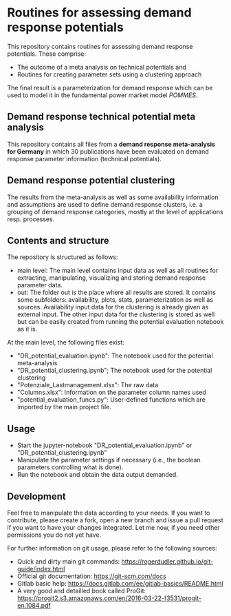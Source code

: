 # Routines for assessing demand response potentials

This repository contains routines for assessing demand response potentials.
These comprise:
* The outcome of a meta analysis on technical potentials and
* Routines for creating parameter sets using a clustering approach

The final result is a parameterization for demand response which can be
used to model it in the fundamental power market model _POMMES_.

## Demand response technical potential meta analysis

This repository contains all files from a **demand response meta-analysis
for Germany** in which 30 publications have been evaluated on demand response
parameter information (technical potentials).

## Demand response potential clustering

The results from the meta-analysis as well as some availability information
and assumptions are used to define demand response clusters, i.e. a grouping
of demand response categories, mostly at the level of applications resp.
processes.

## Contents and structure
The repository is structured as follows:
* main level: The main level contains input data as well as all routines for
extracting, manipulating, visualizing and storing demand response parameter
data.
* out: The folder out is the place where all results are stored. It contains
some subfolders: availability, plots, stats, parameterization as well as sources.
Availability input data for the clustering is already given as external input.
The other input data for the clustering is stored as well but can be easily
created from running the potential evaluation notebook as it is.

At the main level, the following files exist:
* "DR_potential_evaluation.ipynb": The notebook used for the potential 
meta-analysis
* "DR_potential_clustering.ipynb"; The notebook used for the potential 
clustering
* "Potenziale_Lastmanagement.xlsx": The raw data
* "Columns.xlsx": Information on the parameter column names used
* "potential_evaluation_funcs.py": User-defined functions which are imported
by the main project file.

## Usage
* Start the jupyter-notebook "DR_potential_evaluation.ipynb" or 
"DR_potential_clustering.ipynb"
* Manipulate the parameter settings if necessary (i.e., the boolean parameters
controlling what is done).
* Run the notebook and obtain the data output demanded.

## Development
Feel free to manipulate the data according to your needs. If you want to
contribute, please create a fork, open a new branch and issue a pull request 
if you want to have your changes integrated. Let me now, if you need other
permissions you do not yet have.

For further information on git
usage, please refer to the following sources:
* Quick and dirty main git commands: 
https://rogerdudler.github.io/git-guide/index.html
* Official git documentation: https://git-scm.com/docs
* Gitlab basic help: https://docs.gitlab.com/ee/gitlab-basics/README.html
* A very good and detailled book called ProGit: 
https://progit2.s3.amazonaws.com/en/2016-03-22-f3531/progit-en.1084.pdf
